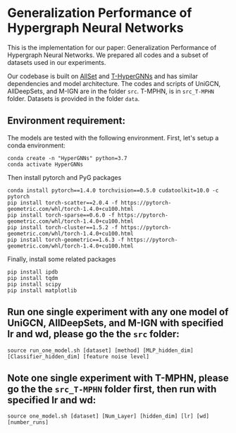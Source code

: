 # Generalization Performance of Hypergraph Neural Networks

This is the implementation for our paper: Generalization Performance of Hypergraph Neural Networks. We prepared all codes and a subset of datasets used in our experiments.

Our codebase is built on [AllSet](https://github.com/jianhao2016/AllSet) and [T-HyperGNNs](https://github.com/wangfuli/T-HyperGNNs) and has similar dependencies and model architecture. The codes and scripts of UniGCN, AllDeepSets, and M-IGN are in the folder `src`.  T-MPHN, is in `src_T-MPHN` folder. Datasets is provided in the folder `data`. 


## Environment requirement:
The models are tested with the following environment. First, let's setup a conda environment:
```
conda create -n "HyperGNNs" python=3.7
conda activate HyperGNNs
```

Then install pytorch and PyG packages
```
conda install pytorch==1.4.0 torchvision==0.5.0 cudatoolkit=10.0 -c pytorch
pip install torch-scatter==2.0.4 -f https://pytorch-geometric.com/whl/torch-1.4.0+cu100.html
pip install torch-sparse==0.6.0 -f https://pytorch-geometric.com/whl/torch-1.4.0+cu100.html
pip install torch-cluster==1.5.2 -f https://pytorch-geometric.com/whl/torch-1.4.0+cu100.html
pip install torch-geometric==1.6.3 -f https://pytorch-geometric.com/whl/torch-1.4.0+cu100.html
```
Finally, install some related packages

```
pip install ipdb
pip install tqdm
pip install scipy
pip install matplotlib
```

## Run one single experiment with any one model of UniGCN, AllDeepSets, and M-IGN with specified lr and wd, please go the the `src` folder: 
```
source run_one_model.sh [dataset] [method] [MLP_hidden_dim] [Classifier_hidden_dim] [feature noise level]
```
## Note one single experiment with T-MPHN, please go the the `src_T-MPHN` folder first, then run with specified lr and wd:
```
source one_model.sh [dataset] [Num_Layer] [hidden_dim] [lr] [wd] [number_runs]
```



